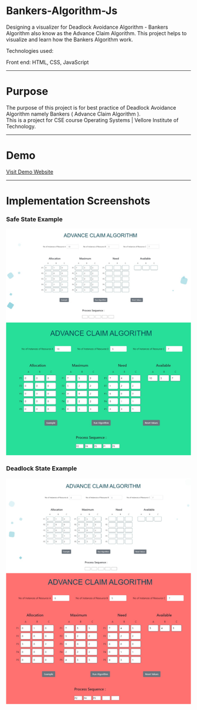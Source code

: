 # Bankers-Algorithm-Js

Designing a visualizer for Deadlock Avoidance Algorithm - Bankers Algorithm also know as the Advance Claim Algorithm.
This project helps to visualize and learn how the Bankers Algorithm work.

Technologies used:

Front end: HTML, CSS, JavaScript<br>

---

# Purpose

The purpose of this project is for best practice of Deadlock Avoidance Algorithm namely Bankers ( Advance Claim Algorithm ).<br>
This is a project for CSE course Operating Systems | Vellore Institute of Technology.

---

# Demo

[Visit Demo Website](https://anish-u.github.io/Bankers-Algorithm-Js/)

---

# Implementation Screenshots

### Safe State Example
<img src="https://github.com/Anish-U/Bankers-Algorithm-Js/blob/main/images/implementation1.jpeg" width="700">

<img src="https://github.com/Anish-U/Bankers-Algorithm-Js/blob/main/images/implementation1_output.jpeg" width="700">

### Deadlock State Example
<img src="https://github.com/Anish-U/Bankers-Algorithm-Js/blob/main/images/implementation2.jpeg" width="700">

<img src="https://github.com/Anish-U/Bankers-Algorithm-Js/blob/main/images/implementation2_output.jpeg" width="700">
